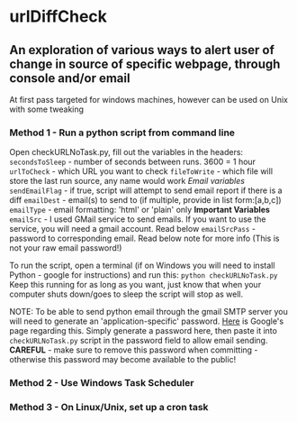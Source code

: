 # urlDiffCheck

## An exploration of various ways to alert user of change in source of specific webpage, through console and/or email

At first pass targeted for windows machines, however can be used on Unix with some tweaking

### Method 1 - Run a python script from command line
Open checkURLNoTask.py, fill out the variables in the headers:
`secondsToSleep` - number of seconds between runs.  3600 = 1 hour
`urlToCheck` - which URL you want to check
`fileToWrite` - which file will store the last run source, any name would work
*Email variables*
`sendEmailFlag` - if true, script will attempt to send email report if there is a diff
`emailDest` - email(s) to send to (if multiple, provide in list form:[a,b,c])
`emailType` - email formatting: 'html' or 'plain' only
**Important Variables**
`emailSrc` - I used GMail service to send emails.  If you want to use the service, you will need a gmail account.  Read below
`emailSrcPass` - password to corresponding email. Read below note for more info (This is not your raw email password!)

To run the script, open a terminal (if on Windows you will need to install Python - google for instructions) and run this:
`python checkURLNoTask.py`
Keep this running for as long as you want, just know that when your computer shuts down/goes to sleep the script will stop as well.


NOTE:  To be able to send python email through the gmail SMTP server you will need to generate an 'application-specific' password. [Here](https://support.google.com/accounts/answer/185833) is Google's page regarding this.  Simply generate a password here, then paste it into `checkURLNoTask.py` script in the password field to allow email sending.  
**CAREFUL** - make sure to remove this password when committing - otherwise this password may become available to the public!


### Method 2 - Use Windows Task Scheduler

### Method 3 - On Linux/Unix, set up a cron task